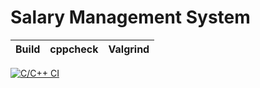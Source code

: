 # Salary Management System

| Build | cppcheck | Valgrind |
| ----- | -------- | -------- |

[![C/C++ CI](https://github.com/shubhamk09/STEPin_Mini_Project/actions/workflows/c-cpp.yml/badge.svg)](https://github.com/shubhamk09/STEPin_Mini_Project/actions/workflows/c-cpp.yml)
